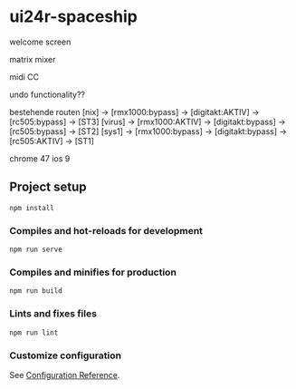 # ui24r-spaceship

welcome screen

matrix mixer

midi CC

undo functionality??

bestehende routen
[nix]   -> [rmx1000:bypass] -> [digitakt:AKTIV]  -> [rc505:bypass]    ->  [ST3]
[virus] -> [rmx1000:AKTIV]  -> [digitakt:bypass] -> [rc505:bypass]    ->  [ST2]
[sys1]  -> [rmx1000:bypass] -> [digitakt:bypass] -> [rc505:AKTIV]     ->  [ST1]



chrome 47 ios 9




## Project setup
```
npm install
```

### Compiles and hot-reloads for development
```
npm run serve
```

### Compiles and minifies for production
```
npm run build
```

### Lints and fixes files
```
npm run lint
```

### Customize configuration
See [Configuration Reference](https://cli.vuejs.org/config/).
